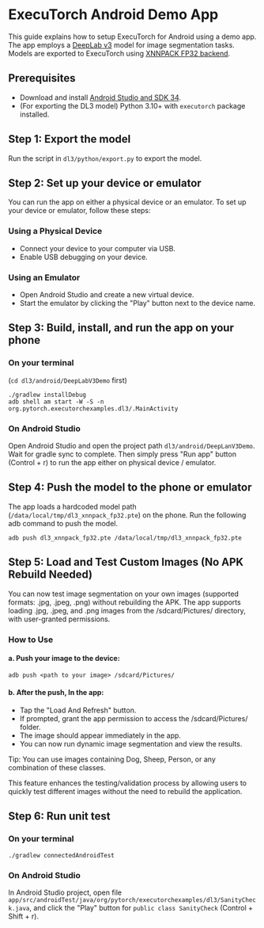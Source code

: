 # ExecuTorch Android Demo App

This guide explains how to setup ExecuTorch for Android using a demo app. The app employs a [DeepLab v3](https://pytorch.org/hub/pytorch_vision_deeplabv3_resnet101/) model for image segmentation tasks. Models are exported to ExecuTorch using [XNNPACK FP32 backend](https://pytorch.org/executorch/main/backends-xnnpack.html#xnnpack-backend).

## Prerequisites
* Download and install [Android Studio and SDK 34](https://developer.android.com/studio).
* (For exporting the DL3 model) Python 3.10+ with `executorch` package installed.

## Step 1: Export the model
Run the script in `dl3/python/export.py` to export the model.

## Step 2: Set up your device or emulator
You can run the app on either a physical device or an emulator. To set up your device or emulator, follow these steps:

### Using a Physical Device
* Connect your device to your computer via USB.
* Enable USB debugging on your device.

### Using an Emulator
* Open Android Studio and create a new virtual device.
* Start the emulator by clicking the "Play" button next to the device name.

## Step 3: Build, install, and run the app on your phone
### On your terminal
(`cd dl3/android/DeepLabV3Demo` first)
```
./gradlew installDebug
adb shell am start -W -S -n org.pytorch.executorchexamples.dl3/.MainActivity
```

### On Android Studio
Open Android Studio and open the project path `dl3/android/DeepLanV3Demo`. Wait for gradle sync to complete.
Then simply press "Run app" button (Control + r) to run the app either on physical device / emulator.

## Step 4: Push the model to the phone or emulator
The app loads a hardcoded model path (`/data/local/tmp/dl3_xnnpack_fp32.pte`) on the phone.
Run the following adb command to push the model.
```
adb push dl3_xnnpack_fp32.pte /data/local/tmp/dl3_xnnpack_fp32.pte
```

## Step 5: Load and Test Custom Images (No APK Rebuild Needed)
You can now test image segmentation on your own images (supported formats: .jpg, .jpeg, .png) without rebuilding the APK. The app supports loading .jpg, .jpeg, and .png images from the /sdcard/Pictures/ directory, with user-granted permissions.

### How to Use
#### a. Push your image to the device:
```
adb push <path to your image> /sdcard/Pictures/

```
#### b. After the push, In the app:
- Tap the "Load And Refresh" button.
- If prompted, grant the app permission to access the /sdcard/Pictures/ folder.
- The image should appear immediately in the app.
- You can now run dynamic image segmentation and view the results.

Tip: You can use images containing Dog, Sheep, Person, or any combination of these classes.

This feature enhances the testing/validation process by allowing users to quickly test different images without the need to rebuild the application.

## Step 6: Run unit test
### On your terminal
```
./gradlew connectedAndroidTest
```

### On Android Studio
In Android Studio project, open file `app/src/androidTest/java/org/pytorch/executorchexamples/dl3/SanityCheck.java`,
and click the "Play" button for `public class SanityCheck` (Control + Shift + r).
